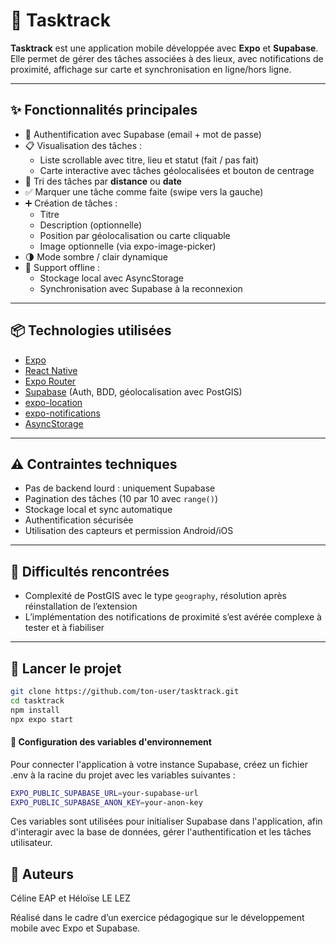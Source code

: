 # 📍 Tasktrack

**Tasktrack** est une application mobile développée avec **Expo** et **Supabase**. Elle permet de gérer des tâches associées à des lieux, avec notifications de proximité, affichage sur carte et synchronisation en ligne/hors ligne.

---

## ✨ Fonctionnalités principales

- 🔐 Authentification avec Supabase (email + mot de passe)
- 📋 Visualisation des tâches :
  - Liste scrollable avec titre, lieu et statut (fait / pas fait)
  - Carte interactive avec tâches géolocalisées et bouton de centrage
- 🧭 Tri des tâches par **distance** ou **date**
- ✅ Marquer une tâche comme faite (swipe vers la gauche)
- ➕ Création de tâches :
  - Titre
  - Description (optionnelle)
  - Position par géolocalisation ou carte cliquable
  - Image optionnelle (via expo-image-picker)
- 🌗 Mode sombre / clair dynamique
- 📡 Support offline :
  - Stockage local avec AsyncStorage
  - Synchronisation avec Supabase à la reconnexion

---

## 📦 Technologies utilisées

- [Expo](https://expo.dev/)
- [React Native](https://reactnative.dev/)
- [Expo Router](https://expo.github.io/router/)
- [Supabase](https://supabase.com/) (Auth, BDD, géolocalisation avec PostGIS)
- [expo-location](https://docs.expo.dev/versions/latest/sdk/location/)
- [expo-notifications](https://docs.expo.dev/versions/latest/sdk/notifications/)
- [AsyncStorage](https://react-native-async-storage.github.io/async-storage/)

---

## ⚠️ Contraintes techniques

- Pas de backend lourd : uniquement Supabase
- Pagination des tâches (10 par 10 avec `range()`)
- Stockage local et sync automatique
- Authentification sécurisée
- Utilisation des capteurs et permission Android/iOS

---

## 🧪 Difficultés rencontrées

- Complexité de PostGIS avec le type `geography`, résolution après réinstallation de l’extension
- L’implémentation des notifications de proximité s’est avérée complexe à tester et à fiabiliser

---

## 🚀 Lancer le projet

```bash
git clone https://github.com/ton-user/tasktrack.git
cd tasktrack
npm install
npx expo start
```

#### 🔐 Configuration des variables d'environnement

Pour connecter l'application à votre instance Supabase, créez un fichier .env à la racine du projet avec les variables suivantes :

```BASH
EXPO_PUBLIC_SUPABASE_URL=your-supabase-url
EXPO_PUBLIC_SUPABASE_ANON_KEY=your-anon-key
```

Ces variables sont utilisées pour initialiser Supabase dans l'application, afin d'interagir avec la base de données, gérer l'authentification et les tâches utilisateur.

## 🙌 Auteurs

Céline EAP et Héloïse LE LEZ

Réalisé dans le cadre d’un exercice pédagogique sur le développement mobile avec Expo et Supabase.
